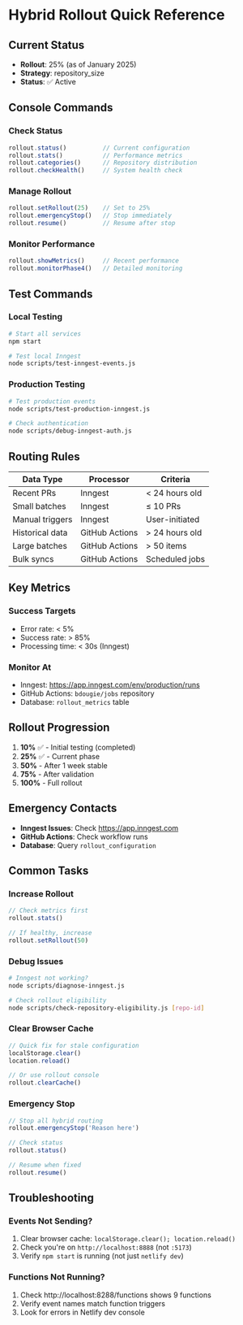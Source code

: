 # Hybrid Rollout Quick Reference

## Current Status
- **Rollout**: 25% (as of January 2025)
- **Strategy**: repository_size
- **Status**: ✅ Active

## Console Commands

### Check Status
```javascript
rollout.status()          // Current configuration
rollout.stats()           // Performance metrics
rollout.categories()      // Repository distribution
rollout.checkHealth()     // System health check
```

### Manage Rollout
```javascript
rollout.setRollout(25)    // Set to 25%
rollout.emergencyStop()   // Stop immediately
rollout.resume()          // Resume after stop
```

### Monitor Performance
```javascript
rollout.showMetrics()     // Recent performance
rollout.monitorPhase4()   // Detailed monitoring
```

## Test Commands

### Local Testing
```bash
# Start all services
npm start

# Test local Inngest
node scripts/test-inngest-events.js
```

### Production Testing
```bash
# Test production events
node scripts/test-production-inngest.js

# Check authentication
node scripts/debug-inngest-auth.js
```

## Routing Rules

| Data Type | Processor | Criteria |
|-----------|-----------|----------|
| Recent PRs | Inngest | < 24 hours old |
| Small batches | Inngest | ≤ 10 PRs |
| Manual triggers | Inngest | User-initiated |
| Historical data | GitHub Actions | > 24 hours old |
| Large batches | GitHub Actions | > 50 items |
| Bulk syncs | GitHub Actions | Scheduled jobs |

## Key Metrics

### Success Targets
- Error rate: < 5%
- Success rate: > 85%
- Processing time: < 30s (Inngest)

### Monitor At
- Inngest: https://app.inngest.com/env/production/runs
- GitHub Actions: `bdougie/jobs` repository
- Database: `rollout_metrics` table

## Rollout Progression

1. **10%** ✅ - Initial testing (completed)
2. **25%** ✅ - Current phase
3. **50%** - After 1 week stable
4. **75%** - After validation
5. **100%** - Full rollout

## Emergency Contacts

- **Inngest Issues**: Check https://app.inngest.com
- **GitHub Actions**: Check workflow runs
- **Database**: Query `rollout_configuration`

## Common Tasks

### Increase Rollout
```javascript
// Check metrics first
rollout.stats()

// If healthy, increase
rollout.setRollout(50)
```

### Debug Issues
```bash
# Inngest not working?
node scripts/diagnose-inngest.js

# Check rollout eligibility
node scripts/check-repository-eligibility.js [repo-id]
```

### Clear Browser Cache
```javascript
// Quick fix for stale configuration
localStorage.clear()
location.reload()

// Or use rollout console
rollout.clearCache()
```

### Emergency Stop
```javascript
// Stop all hybrid routing
rollout.emergencyStop('Reason here')

// Check status
rollout.status()

// Resume when fixed
rollout.resume()
```

## Troubleshooting

### Events Not Sending?
1. Clear browser cache: `localStorage.clear(); location.reload()`
2. Check you're on `http://localhost:8888` (not `:5173`)
3. Verify `npm start` is running (not just `netlify dev`)

### Functions Not Running?
1. Check http://localhost:8288/functions shows 9 functions
2. Verify event names match function triggers
3. Look for errors in Netlify dev console